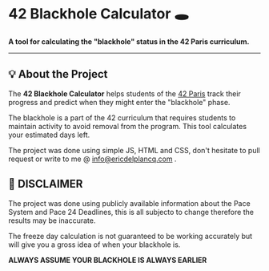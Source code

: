 # 42 Blackhole Calculator 🕳️

**A tool for calculating the "blackhole" status in the 42 Paris curriculum.**

---

## 💡 About the Project
The **42 Blackhole Calculator** helps students of the [42 Paris](https://42.fr/) track their progress and predict when they might enter the "blackhole" phase. 

The blackhole is a part of the 42 curriculum that requires students to maintain activity to avoid removal from the program. This tool calculates your estimated days left.

The project was done using simple JS, HTML and CSS, don't hesitate to pull request or write to me @ info@ericdelplancq.com .

## 🌟 DISCLAIMER
The project was done using publicly available information about the Pace System and Pace 24 Deadlines, this is all subjecto to change therefore the results may be inaccurate.

The freeze day calculation is not guaranteed to be working accurately but will give you a gross idea of when your blackhole is. 

**ALWAYS ASSUME YOUR BLACKHOLE IS ALWAYS EARLIER**


